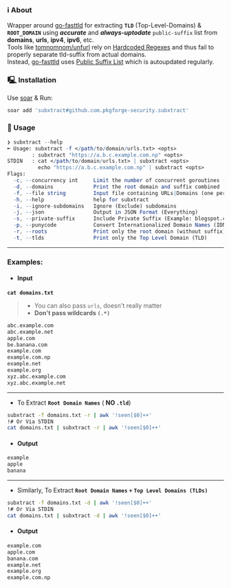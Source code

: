 ### ℹ️ About
Wrapper around [go-fasttld](https://github.com/elliotwutingfeng/go-fasttld) for extracting **`TLD`** (Top-Level-Domains) & **`ROOT_DOMAIN`** using ***accurate*** and ***always-uptodate*** `public-suffix` list from **domains**, **urls**, **ipv4**, **ipv6**, etc.<br>
Tools like [tomnomnom/unfurl](https://github.com/tomnomnom/unfurl) rely on [Hardcoded Regexes](https://github.com/tomnomnom/unfurl/blob/master/main.go) and thus fail to properly separate tld-suffix from actual domains.<br>
Instead, [go-fasttld](https://github.com/elliotwutingfeng/go-fasttld) uses [Public Suffix List](https://raw.githubusercontent.com/publicsuffix/list/master/public_suffix_list.dat) which is autoupdated regularly.

### 🖳 Installation
Use [soar](https://github.com/pkgforge/soar) & Run:
```bash
soar add 'subxtract#github.com.pkgforge-security.subxtract'
```

### 🧰 Usage
```mathematica
❯ subxtract --help
➼ Usage: subxtract -f </path/to/domain/urls.txt> <opts>
        : subxtract "https://a.b.c.example.com.np" <opts>
STDIN   : cat </path/to/domain/urls.txt> | subxtract <opts>
          echo "https://a.b.c.example.com.np" | subxtract <opts>
Flags:
  -c, --concurrency int     Limit the number of concurrent goroutines (default 50)
  -d, --domains             Print the root domain and suffix combined
  -f, --file string         Input file containing URLs|Domains (one per line)
  -h, --help                help for subxtract
  -i, --ignore-subdomains   Ignore (Exclude) subdomains
  -j, --json                Output in JSON Format (Everything)
  -s, --private-suffix      Include Private Suffix (Example: blogspot.com)
  -p, --punycode            Convert Internationalized Domain Names (IDN) to Punycode (ASCII Characters)
  -r, --roots               Print only the root domain (without suffix)
  -t, --tlds                Print only the Top Level Domain (TLD)
```

---
### Examples:
- #### Input
**`cat domains.txt`** 
> - You can also pass `urls`, doesn't really matter
> - **Don't pass wildcards `(.*)`**
```bash
abc.example.com
abc.example.net
apple.com
be.banana.com
example.com
example.com.np
example.net
example.org
xyz.abc.example.com
xyz.abc.example.net
```
---
- To Extract **`Root Domain Names`** ( **NO `.tld`**)
```bash
subxtract -f domains.txt -r | awk '!seen[$0]++'
!# Or Via STDIN
cat domains.txt | subxtract -r | awk '!seen[$0]++'
```
- #### Output
```bash
example
apple
banana
```
---
- Similarly, To Extract **`Root Domain Names`** **`+`** **`Top Level Domains (TLDs)`**
```bash
subxtract -f domains.txt -d | awk '!seen[$0]++'
!# Or Via STDIN
cat domains.txt | subxtract -d | awk '!seen[$0]++'
```
- #### Output
```bash
example.com
apple.com
banana.com
example.net
example.org
example.com.np
```
